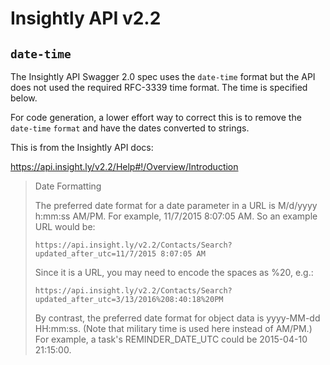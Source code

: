 # Insightly API v2.2

## `date-time` 

The Insightly API Swagger 2.0 spec uses the `date-time` format but the API does not used the required RFC-3339 time format. The time is specified below.

For code generation, a lower effort way to correct this is to remove the `date-time` `format` and have the dates converted to strings.

This is from the Insightly API docs:

https://api.insight.ly/v2.2/Help#!/Overview/Introduction

> Date Formatting
> 
> The preferred date format for a date parameter in a URL is M/d/yyyy h:mm:ss AM/PM. For example, 11/7/2015 8:07:05 AM. So an example URL would be:
> 
> `https://api.insight.ly/v2.2/Contacts/Search?updated_after_utc=11/7/2015 8:07:05 AM`
> 
> Since it is a URL, you may need to encode the spaces as %20, e.g.:
> 
> `https://api.insight.ly/v2.2/Contacts/Search?updated_after_utc=3/13/2016%208:40:18%20PM`
> 
> By contrast, the preferred date format for object data is yyyy-MM-dd HH:mm:ss. (Note that military time is used here instead of AM/PM.) For example, a task's REMINDER_DATE_UTC could be 2015-04-10 21:15:00.